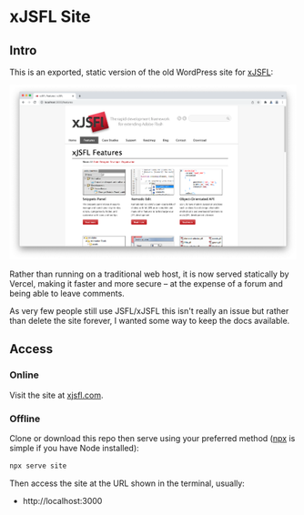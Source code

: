 # xJSFL Site
## Intro

This is an exported, static version of the old WordPress site for [xJSFL](https://github.com/davestewart/xjsfl):

![splash](splash.png)

Rather than running on a traditional web host, it is now served statically by Vercel, making it faster and more secure – at the expense of a forum and being able to leave comments.

As very few people still use JSFL/xJSFL this isn't really an issue but rather than delete the site forever, I wanted some way to keep the docs available.

## Access

### Online

Visit the site at [xjsfl.com](https://xjsfl.com). 

### Offline

Clone or download this repo then serve using your preferred method ([npx](https://nodejs.dev/learn/the-npx-nodejs-package-runner) is simple if you have Node installed):

```bash
npx serve site
```

Then access the site at the URL shown in the terminal, usually:

- http://localhost:3000

